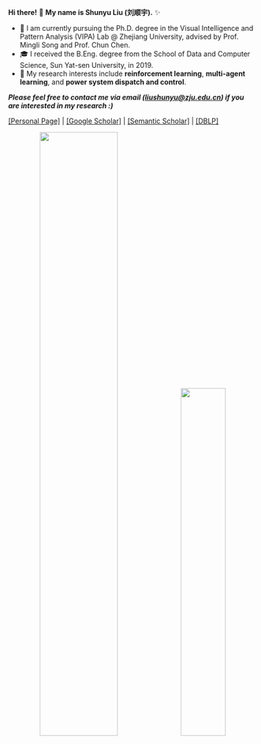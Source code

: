 **Hi there!** 👋 **My name is Shunyu Liu (刘顺宇).** ✨

- 🌱 I am currently pursuing the Ph.D. degree in the <a href="https://www.vipazoo.cn/" target="_blank" style="text-decoration: none">Visual Intelligence and Pattern Analysis (VIPA) Lab</a> @ <a href="https://www.zju.edu.cn/english/" target="_blank" style="text-decoration: none">Zhejiang University</a>, advised by Prof. <a href="https://person.zju.edu.cn/en/msong" target="_blank" style="text-decoration: none">Mingli Song</a> and Prof. <a href="https://person.zju.edu.cn/en/0082004" target="_blank" style="text-decoration: none">Chun Chen</a>.
- 🎓 I received the B.Eng. degree from the School of Data and Computer Science, <a href="https://www.sysu.edu.cn/sysuen/" target="_blank" style="text-decoration: none">Sun Yat-sen University</a>, in 2019.
- 🥳 My research interests include **reinforcement learning**, **multi-agent learning**, and **power system dispatch and control**. 


***Please feel free to contact me via email (liushunyu@zju.edu.cn) if you are interested in my research :)***

[[Personal Page]](https://liushunyu.github.io/) | [[Google Scholar]](https://scholar.google.com/citations?user=4U-X6d4AAAAJ&hl=en) | [[Semantic Scholar]](https://www.semanticscholar.org/author/Shunyu-Liu/2128786021) | [[DBLP]](https://dblp.uni-trier.de/pid/235/0752-1.html)

<div align="center">
  <img src="https://github-readme-stats.vercel.app/api?username=liushunyu&show_icons=true&theme=prussian&rank_icon=github" width="56%">
  <img src="https://github-readme-stats.vercel.app/api/top-langs/?username=liushunyu&theme=prussian&layout=compact&hide=jupyter%20notebook" width="42.5%">
</div>

